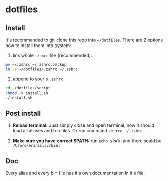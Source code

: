 # dotfiles

## Install

It's recommended to git clone this repo into `~/dotfiles`.
There are 2 options how to install them into system:

1. link whole `.zshrc` file (recommended):

```bash
mv ~/.zshrc ~/.zshrc.backup
ln -s ~/dotfiles/.zshrc ~/.zshrc
```

2. append to your's `.zshrc`

```bash
cd ~/dotfiles/script
chmod +x install.sh
./install.sh
```

## Post install

1. <b>Reload terminal:</b>
   Just simply close and open terminal, now it should load all aliases and bin files.
   Or run command `source ~/.zshrc`.

2. <b>Make sure you have correct $PATH:</b> run `echo $PATH` and there sould be `/Users/branislav/bin:`

## Doc

Every alias and every bin file has it's own documentation in it's file.
